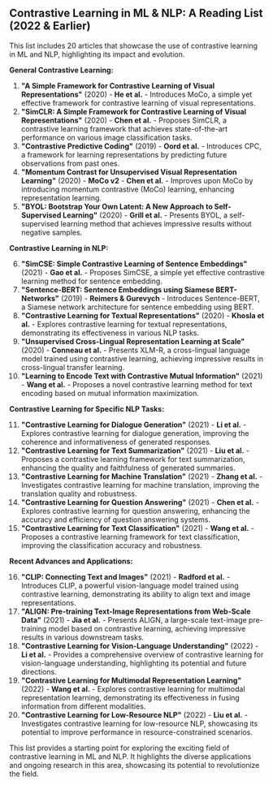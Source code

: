 ## Contrastive Learning in ML & NLP: A Reading List (2022 & Earlier)

This list includes 20 articles that showcase the use of contrastive learning in ML and NLP, highlighting its impact and evolution.

**General Contrastive Learning:**

1. **"A Simple Framework for Contrastive Learning of Visual Representations"** (2020) - **He et al.** - Introduces MoCo, a simple yet effective framework for contrastive learning of visual representations.
2. **"SimCLR: A Simple Framework for Contrastive Learning of Visual Representations"** (2020) - **Chen et al.** - Proposes SimCLR, a contrastive learning framework that achieves state-of-the-art performance on various image classification tasks.
3. **"Contrastive Predictive Coding"** (2019) - **Oord et al.** - Introduces CPC, a framework for learning representations by predicting future observations from past ones.
4. **"Momentum Contrast for Unsupervised Visual Representation Learning"** (2020) - **MoCo v2** - **Chen et al.** - Improves upon MoCo by introducing momentum contrastive (MoCo) learning, enhancing representation learning.
5. **"BYOL: Bootstrap Your Own Latent: A New Approach to Self-Supervised Learning"** (2020) - **Grill et al.** - Presents BYOL, a self-supervised learning method that achieves impressive results without negative samples.

**Contrastive Learning in NLP:**

6. **"SimCSE: Simple Contrastive Learning of Sentence Embeddings"** (2021) - **Gao et al.** - Proposes SimCSE, a simple yet effective contrastive learning method for sentence embedding.
7. **"Sentence-BERT: Sentence Embeddings using Siamese BERT-Networks"** (2019) - **Reimers & Gurevych** - Introduces Sentence-BERT, a Siamese network architecture for sentence embedding using BERT.
8. **"Contrastive Learning for Textual Representations"** (2020) - **Khosla et al.** - Explores contrastive learning for textual representations, demonstrating its effectiveness in various NLP tasks.
9. **"Unsupervised Cross-Lingual Representation Learning at Scale"** (2020) - **Conneau et al.** - Presents XLM-R, a cross-lingual language model trained using contrastive learning, achieving impressive results in cross-lingual transfer learning.
10. **"Learning to Encode Text with Contrastive Mutual Information"** (2021) - **Wang et al.** - Proposes a novel contrastive learning method for text encoding based on mutual information maximization.

**Contrastive Learning for Specific NLP Tasks:**

11. **"Contrastive Learning for Dialogue Generation"** (2021) - **Li et al.** - Explores contrastive learning for dialogue generation, improving the coherence and informativeness of generated responses.
12. **"Contrastive Learning for Text Summarization"** (2021) - **Liu et al.** - Proposes a contrastive learning framework for text summarization, enhancing the quality and faithfulness of generated summaries.
13. **"Contrastive Learning for Machine Translation"** (2021) - **Zhang et al.** - Investigates contrastive learning for machine translation, improving the translation quality and robustness.
14. **"Contrastive Learning for Question Answering"** (2021) - **Chen et al.** - Explores contrastive learning for question answering, enhancing the accuracy and efficiency of question answering systems.
15. **"Contrastive Learning for Text Classification"** (2021) - **Wang et al.** - Proposes a contrastive learning framework for text classification, improving the classification accuracy and robustness.

**Recent Advances and Applications:**

16. **"CLIP: Connecting Text and Images"** (2021) - **Radford et al.** - Introduces CLIP, a powerful vision-language model trained using contrastive learning, demonstrating its ability to align text and image representations.
17. **"ALIGN: Pre-training Text-Image Representations from Web-Scale Data"** (2021) - **Jia et al.** - Presents ALIGN, a large-scale text-image pre-training model based on contrastive learning, achieving impressive results in various downstream tasks.
18. **"Contrastive Learning for Vision-Language Understanding"** (2022) - **Li et al.** - Provides a comprehensive overview of contrastive learning for vision-language understanding, highlighting its potential and future directions.
19. **"Contrastive Learning for Multimodal Representation Learning"** (2022) - **Wang et al.** - Explores contrastive learning for multimodal representation learning, demonstrating its effectiveness in fusing information from different modalities.
20. **"Contrastive Learning for Low-Resource NLP"** (2022) - **Liu et al.** - Investigates contrastive learning for low-resource NLP, showcasing its potential to improve performance in resource-constrained scenarios.

This list provides a starting point for exploring the exciting field of contrastive learning in ML and NLP. It highlights the diverse applications and ongoing research in this area, showcasing its potential to revolutionize the field.